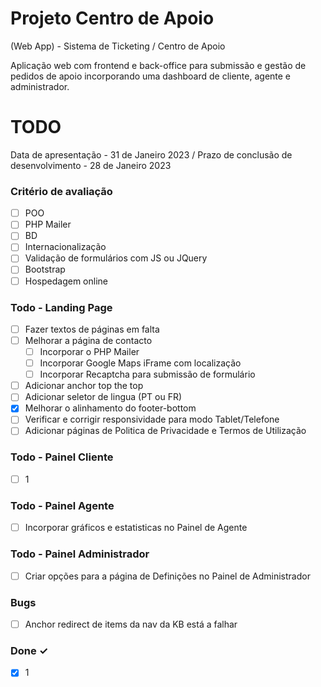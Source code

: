 # Projeto Centro de Apoio
(Web App) - Sistema de Ticketing / Centro de Apoio


Aplicação web com frontend e back-office para submissão e gestão de pedidos de apoio incorporando uma dashboard de cliente, agente e administrador.

# TODO

Data de apresentação - 31 de Janeiro 2023 / 
Prazo de conclusão de desenvolvimento - 28 de Janeiro 2023

### Critério de avaliação

- [ ] POO 
- [ ] PHP Mailer 
- [ ] BD
- [ ] Internacionalização
- [ ] Validação de formulários com JS ou JQuery
- [ ] Bootstrap
- [ ] Hospedagem online

### Todo - Landing Page

- [ ] Fazer textos de páginas em falta
- [ ] Melhorar a página de contacto
	- [ ] Incorporar o PHP Mailer
	- [ ] Incorporar Google Maps iFrame com localização
	- [ ] Incorporar Recaptcha para submissão de formulário
- [ ] Adicionar anchor top the top
- [ ] Adicionar seletor de lingua (PT ou FR)
- [x] Melhorar o alinhamento do footer-bottom
- [ ] Verificar e corrigir responsividade para modo Tablet/Telefone
- [ ] Adicionar páginas de Politica de Privacidade e Termos de Utilização

### Todo - Painel Cliente

- [ ] 1

### Todo - Painel Agente

- [ ] Incorporar gráficos e estatisticas no Painel de Agente

### Todo - Painel Administrador

- [ ] Criar opções para a página de Definições no Painel de Administrador

### Bugs

- [ ] Anchor redirect de items da nav da KB está a falhar

### Done ✓

- [x] 1